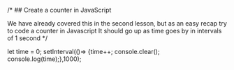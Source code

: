/* ## Create a counter in JavaScript

We have already covered this in the second lesson, but as an easy recap try to code a counter in Javascript
It should go up as time goes by in intervals of 1 second */

let time = 0;
setInterval(()=> {time++; console.clear(); console.log(time);},1000);
